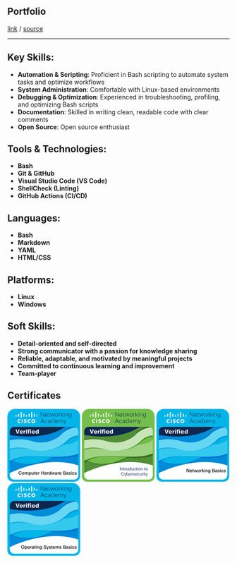 <!-- markdownlint-disable MD041 -->
<!-- /* cspell:locale en */ -->
<!-- LTeX: language=en-US-->

## **Portfolio**

[link](https://o-leksandr.github.io) / [source](https://github.com/o-leksandr/o-leksandr.github.io)

---

## **Key Skills:**

- **Automation & Scripting**: Proficient in Bash scripting to automate system tasks and optimize workflows
- **System Administration**: Comfortable with Linux-based environments
- **Debugging & Optimization**: Experienced in troubleshooting, profiling, and optimizing Bash scripts
- **Documentation**: Skilled in writing clean, readable code with clear comments
- **Open Source**: Open source enthusiast

## **Tools & Technologies:**

- **Bash**
- **Git & GitHub**
- **Visual Studio Code (VS Code)**
- **ShellCheck (Linting)**
- **GitHub Actions (CI/CD)**

## **Languages:**

- **Bash**
- **Markdown**
- **YAML**
- **HTML/CSS**

## **Platforms:**

- **Linux**
- **Windows**

## **Soft Skills:**

- **Detail-oriented and self-directed**
- **Strong communicator with a passion for knowledge sharing**
- **Reliable, adaptable, and motivated by meaningful projects**
- **Committed to continuous learning and improvement**
- **Team-player**

## Certificates

![Computer Hardware Basics](<./imgs/certs/Computer Hardware Basics.png>) ![Computer Hardware Basics](<./imgs/certs/Introduction to Cybersecurity.png>) ![Computer Hardware Basics](<./imgs/certs/Networking Basics.png>) ![Computer Hardware Basics](<./imgs/certs/Operating Systems Basics.png>)
